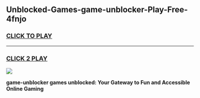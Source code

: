 
## Unblocked-Games-game-unblocker-Play-Free-4fnjo
<h3>
<a href="https://premium76.site?title=game-unblocker&ref=18A1">CLICK TO PLAY</a></h3>
<hr>

<h3>
<a href="https://premium76.site?title=game-unblocker&ref=18A1">CLICK 2 PLAY</a>
  
</h3>

<a href="https://premium76.site?title=game-unblocker&ref=18A1"><img src="https://clearcache.store/games.png"></a>


**game-unblocker games unblocked: Your Gateway to Fun and Accessible Online Gaming**
